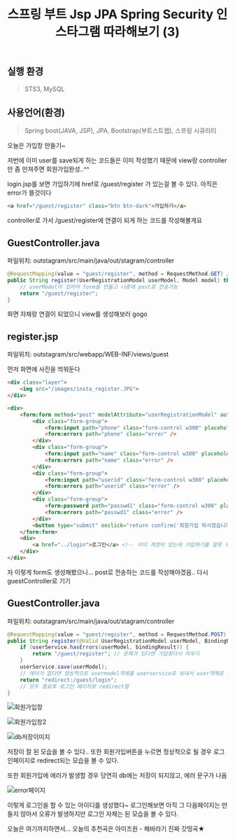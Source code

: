 ﻿---
title: "스프링 부트 Jsp JPA Spring Security 인스타그램 따라해보기 (3) "
categories: springboot
comments: true
---



## 실행 환경
 > STS3, MySQL



## 사용언어(환경)
 > Spring boot(JAVA, JSP), JPA, Bootstrap(부트스트랩), 스프링 시큐리티




오늘은 가입창 만들기~

저번에 이미 user를 save되게 하는 코드들은 이미 작성했기 때문에 view랑 controller만 좀 만져주면 회원가입완성..^^

login.jsp를 보면 가입하기에 href로 /guest/register 가 있는걸 볼 수 있다. 아직은 error가 뜰것이다

```html
<a href="/guest/register" class="btn btn-dark">가입하기</a>
```

controller로 가서 /guest/register에 연결이 되게 하는 코드를 작성해볼게요

## GuestController.java
 파일위치: outstagram/src/main/java/out/stagram/controller

```java
@RequestMapping(value = "guest/register", method = RequestMethod.GET) // url에 접속을 하는 코드
public String register(UserRegistrationModel userModel, Model model) throws Exception{ 
	// userModel이 있어야 form을 만들고 나중에 post로 전송가능
	return "/guest/register";
}
```

화면 자체랑 연결이 되었으니 view를 생성해보러 gogo

## register.jsp
 파일위치: outstagram/src/webapp/WEB-INF/views/guest

 먼저 화면에 사진을 띄워둔다

```html
<div class="layer">
	<img src="/images/insta_register.JPG">
</div>
```

```html
<div>
	<form:form method="post" modelAttribute="userRegistrationModel" autocomplete="off"> <!-- 자동으로 완성해주는 기능 없애기 off -->
		<div class="form-group">
			<form:input path="phone" class="form-control w300" placeholder="휴대폰 번호" />
			<form:errors path="phone" class="error" />
		</div>
		<div class="form-group">
			<form:input path="name" class="form-control w300" placeholder="성명" />
			<form:errors path="name" class="error" />
		</div>
		<div class="form-group">
			<form:input path="userid" class="form-control w300" placeholder="사용자 이름" />
			<form:errors path="userid" class="error" />
		</div>
		<div class="form-group">
			<form:password path="passwd1" class="form-control w300" placeholder="비밀번호" />
			<form:errors path="passwd1" class="error" />
		</div>
		<button type="submit" onclick="return confirm('회원가입 하시겠습니까?')" class="btn">가입</button>
	</form:form>
	<div>
		<a href="../login">로그인</a> <!-- 이미 계정이 있는데 가입하기를 잘못 누른경우 로그인 url로 이동가능 --> 
	</div>
</div>
```

자 이렇게 form도 생성해봤으니... post로 전송하는 코드를 작성해야겠음.. 다시 guestController로 기기


## GuestController.java
 파일위치: outstagram/src/main/java/out/stagram/controller

```java
@RequestMapping(value = "guest/register", method = RequestMethod.POST) // 위에 register랑 같은 url이고 이름이지만 post여서 중복가능
public String register(@Valid UserRegistrationModel userModel, BindingResult bindingResult, Model model) throws Exception{
	if (userService.hasErrors(userModel, bindingResult)) {
		return "/guest/register"; // 문제가 있다면 가입창다시 띄우기
	}
	userService.save(userModel); 
	// 에러가 없다면 정상적으로 usermodel객체를 userservice로 보내서 user객체로 바꾼뒤 user 테이블에 저장함
	return "redirect:/guest/login"; 
	// 모두 종료후 로그인 페이지로 redirect함
}
```


![회원가입창](../../../assets/l-9.JPG)

![회원가입창2](../../../assets/l-10.JPG)

![db저장이미지](../../../assets/l-11.JPG)

저장이 잘 된 모습을 볼 수 있다.. 또한 회원가입버튼을 누르면 정상적으로 될 경우 로그인페이지로 redirect되는 모습을 볼 수 있다.

또한 회원가입에 에러가 발생할 경우 당연히 db에는 저장이 되지않고, 에러 문구가 나옴
 
![error페이지](../../../assets/l-12.JPG)


이렇게 로그인을 할 수 있는 아이디를 생성했다~ 로그인해보면 아직 그 다음페이지는 만들지 않아서 오류가 발생하지만 로그인 자체는 된 모습을 볼 수 있다.

오늘은 여기까지하면서... 오늘의 추천곡은 아이즈원 - 해바라기  진짜 갓띵곡★